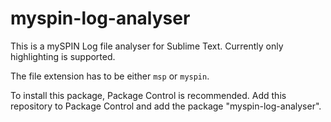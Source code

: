 # myspin-log-analyser

This is a mySPIN Log file analyser for Sublime Text. Currently only
highlighting is supported.

The file extension has to be either `msp` or `myspin`.

To install this package, Package Control is recommended. Add this repository to
Package Control and add the package "myspin-log-analyser".
